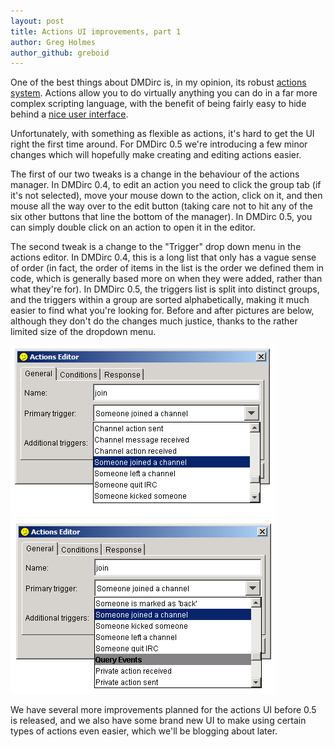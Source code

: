 ```yaml
---
layout: post
title: Actions UI improvements, part 1
author: Greg Holmes
author_github: greboid
---
```

One of the best things about DMDirc is, in my opinion, its robust <a href="{% post_url 2007-05-11-introducing-actions %}">actions system</a>. Actions allow you to do virtually anything you can do in a far more complex scripting language, with the benefit of being fairly easy to hide behind a <a href="{% post_url 2007-05-25-actions-now-with-added-ui %}">nice user interface</a>.

Unfortunately, with something as flexible as actions, it's hard to get the UI right the first time around. For DMDirc 0.5 we're introducing a few minor changes which will hopefully make creating and editing actions easier.

The first of our two tweaks is a change in the behaviour of the actions manager. In DMDirc 0.4, to edit an action you need to click the group tab (if it's not selected), move your mouse down to the action, click on it, and then mouse all the way over to the edit button (taking care not to hit any of the six other buttons that line the bottom of the manager). In DMDirc 0.5, you can simply double click on an action to open it in the editor.

The second tweak is a change to the "Trigger" drop down menu in the actions editor. In DMDirc 0.4, this is a long list that only has a vague sense of order (in fact, the order of items in the list is the order we defined them in code, which is generally based more on when they were added, rather than what they're for). In DMDirc 0.5, the triggers list is split into distinct groups, and the triggers within a group are sorted alphabetically, making it much easier to find what you're looking for. Before and after pictures are below, although they don't do the changes much justice, thanks to the rather limited size of the dropdown menu.

![Triggers before](/blog-assets/triggers-before.png)
![Triggers after](/blog-assets/triggers-after.png)

We have several more improvements planned for the actions UI before 0.5 is released, and we also have some brand new UI to make using certain types of actions even easier, which we'll be blogging about later. 